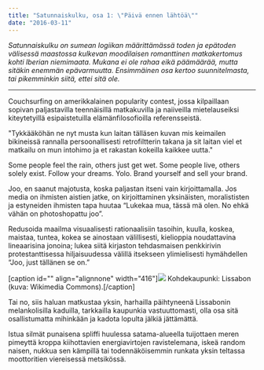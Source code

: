 ```yaml
---
title: "Satunnaiskulku, osa 1: \"Päivä ennen lähtöä\""
date: "2016-03-11"
---
```


_Satunnaiskulku on sumean logiikan määrittämässä toden ja epätoden välisessä maastossa kulkevan moodilaisen romanttinen matkakertomus kohti Iberian niemimaata. Mukana ei ole rahaa eikä päämäärää, mutta sitäkin enemmän epävarmuutta. Ensimmäinen osa kertoo suunnitelmasta, tai pikemminkin siitä, ettei sitä ole._

* * *

Couchsurfing on amerikkalainen popularity contest, jossa kilpaillaan sopivan paljastavilla teennäisillä matkakuvilla ja naiiveilla mietelauseiksi kiteytetyillä esipaistetuilla elämänfilosofioilla referensseistä.

"Tykkääköhän ne nyt musta kun laitan tälläsen kuvan mis keimailen bikineissä rannalla persoonallisesti retrofiltterin takana ja sit laitan viel et matkailu on mun intohimo ja et rakastan kokeilla kaikkee uutta."

Some people feel the rain, others just get wet. Some people live, others solely exist. Follow your dreams. Yolo. Brand yourself and sell your brand.

Joo, en saanut majotusta, koska paljastan itseni vain kirjoittamalla. Jos media on ihmisten aistien jatke, on kirjoittaminen yksinäisten, moralististen ja estyneiden ihmisten tapa huutaa “Lukekaa mua, tässä mä olen. No ehkä vähän on photoshopattu joo”.

Redusoida maailma visuaalisesti rationaalisiin tasoihin, kuulla, koskea, maistaa, tuntea, kokea se ainostaan välillisesti, kielioppia noudattavina lineaarisina jonoina; lukea siitä kirjaston tehdasmaisen penkkirivin protestanttisessa hiljaisuudessa välillä itsekseen ylimielisesti hymähdellen “Joo, just tällänen se on.”

\[caption id="" align="alignnone" width="416"\]![](https://upload.wikimedia.org/wikipedia/commons/thumb/3/3a/Lisbon_09882_Lisboa_Praça_don_Pedro_2006_Luca_Galuzzi.jpg/1024px-Lisbon_09882_Lisboa_Praça_don_Pedro_2006_Luca_Galuzzi.jpg) Kohdekaupunki: Lissabon (kuva: Wikimedia Commons).\[/caption\]

Tai no, siis haluan matkustaa yksin, harhailla päihtyneenä Lissabonin melankolisilla kaduilla, tarkkailla kaupunkia vastuuttomasti, olla osa sitä osallistumatta mihinkään ja kadota lopulta jälkiä jättämättä.

Istua silmät punaisena spliffi huulessa satama-alueella tuijottaen meren pimeyttä kroppa kiihottavien energiavirtojen ravistelemana, iskeä random naisen, nukkua sen kämpillä tai todennäköisemmin runkata yksin teltassa moottoritien viereisessä metsikössä.
